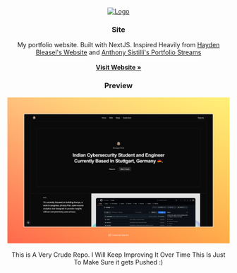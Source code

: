 <!-- Improved compatibility of back to top link: See: https://github.com/othneildrew/Best-README-Template/pull/73 -->
<a id="readme-top"></a>

<!-- PROJECT LOGO -->
<br />
<div align="center">
  <a href="https://0xsarwagya.codes">
    <img src="https://0xsarwagya.codes/memoji.png" alt="Logo" width="80" height="80">
  </a>

  <h3 align="center">
    Site
  </h3>
  <p align="center">
    My portfolio website. Built with NextJS. Inspired Heavily from <a href="">Hayden Bleasel's Website</a> and <a href="http://www.youtube.com/@AnthonySistilli">Anthony Sistilli's Portfolio Streams</a>
    <br />
    <br />
    <a href="https://0xsarwagya.codes"><strong>Visit Website »</strong></a>
  </p>
</div>

<h3 align="center">
    Preview
</h3>
<img src="./.github/assets/preview.png" alt="Logo" width="1080">
<p align="center">
This is A Very Crude Repo. I Will Keep Improving It Over Time This Is Just To Make Sure it gets Pushed :)   
</p>